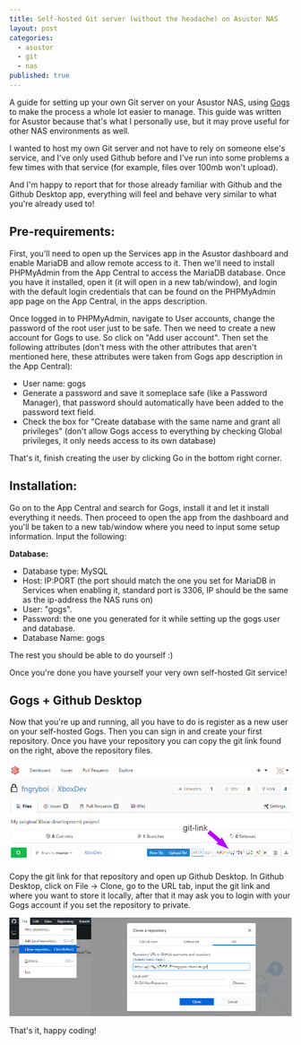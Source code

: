 ```yaml
---
title: Self-hosted Git server (without the headache) on Asustor NAS
layout: post
categories:
  - asustor
  - git
  - nas
published: true
---
```


A guide for setting up your own Git server on your Asustor NAS, using [Gogs](https://gogs.io) to make the process a whole lot easier to manage. This guide was written for Asustor because that's what I personally use, but it may prove useful for other NAS environments as well.

I wanted to host my own Git server and not have to rely on someone else's service, and I've only used Github before and I've run into some problems a few times with that service (for example, files over 100mb won't upload).

And I'm happy to report that for those already familiar with Github and the Github Desktop app, everything will feel and behave very similar to what you're already used to!

## Pre-requirements:

First, you'll need to open up the Services app in the Asustor dashboard and enable MariaDB and allow remote access to it. Then we'll need to install PHPMyAdmin from the App Central to access the MariaDB database. Once you have it installed, open it (it will open in a new tab/window), and login with the default login credentials that can be found on the PHPMyAdmin app page on the App Central, in the apps description.

Once logged in to PHPMyAdmin, navigate to User accounts, change the password of the root user just to be safe. Then we need to create a new account for Gogs to use. So click on "Add user account". Then set the following attributes (don't mess with the other attributes that aren't mentioned here, these attributes were taken from Gogs app description in the App Central):

- User name: gogs
- Generate a password and save it someplace safe (like a Password Manager), that password should automatically have been added to the password text field.
- Check the box for "Create database with the same name and grant all privileges" (don't allow Gogs access to everything by checking Global privileges, it only needs access to its own database)

That's it, finish creating the user by clicking Go in the bottom right corner.

## Installation: ##

Go on to the App Central and search for Gogs, install it and let it install everything it needs. Then proceed to open the app from the dashboard and you'll be taken to a new tab/window where you need to input some setup information. Input the following:

**Database:**
- Database type: MySQL
- Host: IP:PORT (the port should match the one you set for MariaDB in Services when enabling it, standard port is 3306, IP should be the same as the ip-address the NAS runs on)
- User: "gogs".
- Password: the one you generated for it while setting up the gogs user and database.
- Database Name: gogs

The rest you should be able to do yourself :)

Once you're done you have yourself your very own self-hosted Git service!

## Gogs + Github Desktop

Now that you're up and running, all you have to do is register as a new user on your self-hosted Gogs. Then you can sign in and create your first repository. Once you have your repository you can copy the git link found on the right, above the repository files.

![Git-link location](../assets/images/posts/self-hosted-gogs/git-link.png)

Copy the git link for that repository and open up Github Desktop. In Github Desktop, click on File -> Clone, go to the URL tab, input the git link and where you want to store it locally, after that it may ask you to login with your Gogs account if you set the repository to private.

![Git-link location](../assets/images/posts/self-hosted-gogs/clone-repo.png)

That's it, happy coding!